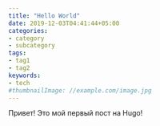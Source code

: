```yaml
---
title: "Hello World"
date: 2019-12-03T04:41:44+05:00
categories:
- category
- subcategory
tags:
- tag1
- tag2
keywords:
- tech
#thumbnailImage: //example.com/image.jpg
---
```

Привет! Это мой первый пост на Hugo!
<!--more-->
